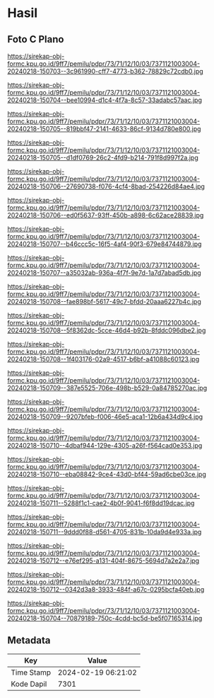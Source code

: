 # Hasil

## Foto C Plano

https://sirekap-obj-formc.kpu.go.id/9ff7/pemilu/pdpr/73/71/12/10/03/7371121003004-20240218-150703--3c961990-cff7-4773-b362-78829c72cdb0.jpg

https://sirekap-obj-formc.kpu.go.id/9ff7/pemilu/pdpr/73/71/12/10/03/7371121003004-20240218-150704--bee10994-d1c4-4f7a-8c57-33adabc57aac.jpg

https://sirekap-obj-formc.kpu.go.id/9ff7/pemilu/pdpr/73/71/12/10/03/7371121003004-20240218-150705--819bbf47-2141-4633-86cf-9134d780e800.jpg

https://sirekap-obj-formc.kpu.go.id/9ff7/pemilu/pdpr/73/71/12/10/03/7371121003004-20240218-150705--d1df0769-26c2-4fd9-b214-791f8d997f2a.jpg

https://sirekap-obj-formc.kpu.go.id/9ff7/pemilu/pdpr/73/71/12/10/03/7371121003004-20240218-150706--27690738-f076-4cf4-8bad-254226d84ae4.jpg

https://sirekap-obj-formc.kpu.go.id/9ff7/pemilu/pdpr/73/71/12/10/03/7371121003004-20240218-150706--ed0f5637-93ff-450b-a898-6c62ace28839.jpg

https://sirekap-obj-formc.kpu.go.id/9ff7/pemilu/pdpr/73/71/12/10/03/7371121003004-20240218-150707--b46ccc5c-16f5-4af4-90f3-679e84744879.jpg

https://sirekap-obj-formc.kpu.go.id/9ff7/pemilu/pdpr/73/71/12/10/03/7371121003004-20240218-150707--a35032ab-936a-4f7f-9e7d-1a7d7abad5db.jpg

https://sirekap-obj-formc.kpu.go.id/9ff7/pemilu/pdpr/73/71/12/10/03/7371121003004-20240218-150708--fae898bf-5617-49c7-bfdd-20aaa6227b4c.jpg

https://sirekap-obj-formc.kpu.go.id/9ff7/pemilu/pdpr/73/71/12/10/03/7371121003004-20240218-150708--5f8362dc-5cce-46d4-b92b-8fddc096dbe2.jpg

https://sirekap-obj-formc.kpu.go.id/9ff7/pemilu/pdpr/73/71/12/10/03/7371121003004-20240218-150708--1f403176-02a9-4517-b6bf-a41088c60123.jpg

https://sirekap-obj-formc.kpu.go.id/9ff7/pemilu/pdpr/73/71/12/10/03/7371121003004-20240218-150709--387e5525-706e-498b-b529-0a84785270ac.jpg

https://sirekap-obj-formc.kpu.go.id/9ff7/pemilu/pdpr/73/71/12/10/03/7371121003004-20240218-150709--9207bfeb-f006-46e5-aca1-12b6a434d9c4.jpg

https://sirekap-obj-formc.kpu.go.id/9ff7/pemilu/pdpr/73/71/12/10/03/7371121003004-20240218-150710--4dbaf944-129e-4305-a26f-f564cad0e353.jpg

https://sirekap-obj-formc.kpu.go.id/9ff7/pemilu/pdpr/73/71/12/10/03/7371121003004-20240218-150710--eba08842-9ce4-43d0-bf44-59ad6cbe03ce.jpg

https://sirekap-obj-formc.kpu.go.id/9ff7/pemilu/pdpr/73/71/12/10/03/7371121003004-20240218-150711--5288f1c1-cae2-4b0f-9041-f6f8dd19dcac.jpg

https://sirekap-obj-formc.kpu.go.id/9ff7/pemilu/pdpr/73/71/12/10/03/7371121003004-20240218-150711--9ddd0f88-d561-4705-831b-10da9d4e933a.jpg

https://sirekap-obj-formc.kpu.go.id/9ff7/pemilu/pdpr/73/71/12/10/03/7371121003004-20240218-150712--e76ef295-a131-404f-8675-5694d7a2e2a7.jpg

https://sirekap-obj-formc.kpu.go.id/9ff7/pemilu/pdpr/73/71/12/10/03/7371121003004-20240218-150712--0342d3a8-3933-484f-a67c-0295bcfa40eb.jpg

https://sirekap-obj-formc.kpu.go.id/9ff7/pemilu/pdpr/73/71/12/10/03/7371121003004-20240218-150704--70879189-750c-4cdd-bc5d-be5f07165314.jpg


## Metadata

| Key        | Value               |
| ---------- | ------------------- |
| Time Stamp | 2024-02-19 06:21:02 |
| Kode Dapil | 7301                |



